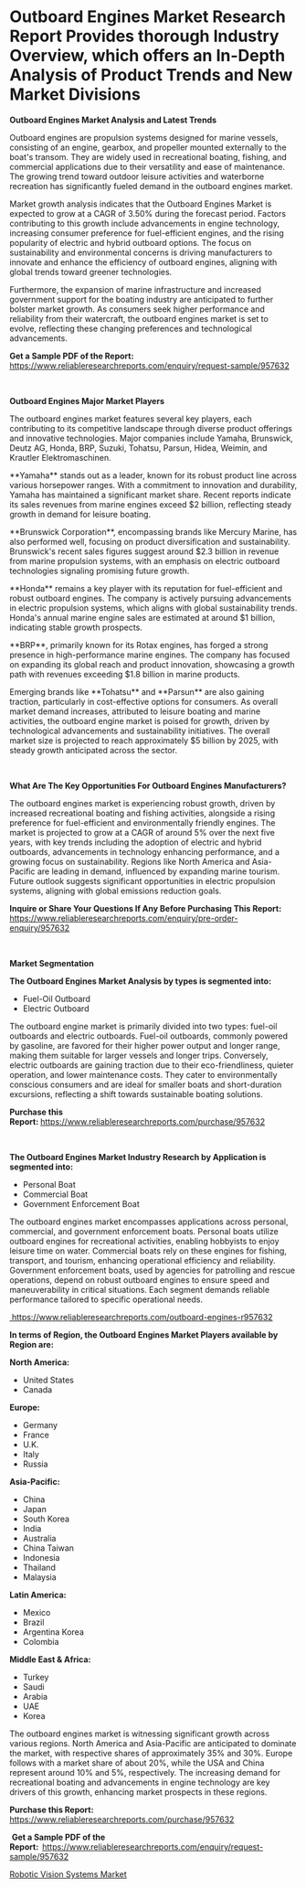 <p><h1>Outboard Engines Market Research Report Provides thorough Industry Overview, which offers an In-Depth Analysis of Product Trends and New Market Divisions</h1></p><p><strong>Outboard Engines Market Analysis and Latest Trends</strong></p>
<p><p>Outboard engines are propulsion systems designed for marine vessels, consisting of an engine, gearbox, and propeller mounted externally to the boat's transom. They are widely used in recreational boating, fishing, and commercial applications due to their versatility and ease of maintenance. The growing trend toward outdoor leisure activities and waterborne recreation has significantly fueled demand in the outboard engines market.</p><p>Market growth analysis indicates that the Outboard Engines Market is expected to grow at a CAGR of 3.50% during the forecast period. Factors contributing to this growth include advancements in engine technology, increasing consumer preference for fuel-efficient engines, and the rising popularity of electric and hybrid outboard options. The focus on sustainability and environmental concerns is driving manufacturers to innovate and enhance the efficiency of outboard engines, aligning with global trends toward greener technologies.</p><p>Furthermore, the expansion of marine infrastructure and increased government support for the boating industry are anticipated to further bolster market growth. As consumers seek higher performance and reliability from their watercraft, the outboard engines market is set to evolve, reflecting these changing preferences and technological advancements.</p></p>
<p><strong>Get a Sample PDF of the Report:&nbsp;</strong> <a href="https://www.reliableresearchreports.com/enquiry/request-sample/957632?utm_campaign=3362&utm_medium=2&utm_source=Github&utm_content=ia&utm_term=08042025&utm_id=outboard-engines">https://www.reliableresearchreports.com/enquiry/request-sample/957632</a></p>
<p>&nbsp;</p>
<p><strong>Outboard Engines Major Market Players</strong></p>
<p><p>The outboard engines market features several key players, each contributing to its competitive landscape through diverse product offerings and innovative technologies. Major companies include Yamaha, Brunswick, Deutz AG, Honda, BRP, Suzuki, Tohatsu, Parsun, Hidea, Weimin, and Krautler Elektromaschinen.</p><p>**Yamaha** stands out as a leader, known for its robust product line across various horsepower ranges. With a commitment to innovation and durability, Yamaha has maintained a significant market share. Recent reports indicate its sales revenues from marine engines exceed $2 billion, reflecting steady growth in demand for leisure boating.</p><p>**Brunswick Corporation**, encompassing brands like Mercury Marine, has also performed well, focusing on product diversification and sustainability. Brunswick's recent sales figures suggest around $2.3 billion in revenue from marine propulsion systems, with an emphasis on electric outboard technologies signaling promising future growth.</p><p>**Honda** remains a key player with its reputation for fuel-efficient and robust outboard engines. The company is actively pursuing advancements in electric propulsion systems, which aligns with global sustainability trends. Honda's annual marine engine sales are estimated at around $1 billion, indicating stable growth prospects.</p><p>**BRP**, primarily known for its Rotax engines, has forged a strong presence in high-performance marine engines. The company has focused on expanding its global reach and product innovation, showcasing a growth path with revenues exceeding $1.8 billion in marine products.</p><p>Emerging brands like **Tohatsu** and **Parsun** are also gaining traction, particularly in cost-effective options for consumers. As overall market demand increases, attributed to leisure boating and marine activities, the outboard engine market is poised for growth, driven by technological advancements and sustainability initiatives. The overall market size is projected to reach approximately $5 billion by 2025, with steady growth anticipated across the sector.</p></p>
<p>&nbsp;</p>
<p><strong>What Are The Key Opportunities For Outboard Engines Manufacturers?</strong></p>
<p><p>The outboard engines market is experiencing robust growth, driven by increased recreational boating and fishing activities, alongside a rising preference for fuel-efficient and environmentally friendly engines. The market is projected to grow at a CAGR of around 5% over the next five years, with key trends including the adoption of electric and hybrid outboards, advancements in technology enhancing performance, and a growing focus on sustainability. Regions like North America and Asia-Pacific are leading in demand, influenced by expanding marine tourism. Future outlook suggests significant opportunities in electric propulsion systems, aligning with global emissions reduction goals.</p></p>
<p><strong>Inquire or Share Your Questions If Any Before Purchasing This Report:</strong> <a href="https://www.reliableresearchreports.com/enquiry/pre-order-enquiry/957632?utm_campaign=3362&utm_medium=2&utm_source=Github&utm_content=ia&utm_term=08042025&utm_id=outboard-engines">https://www.reliableresearchreports.com/enquiry/pre-order-enquiry/957632</a></p>
<p>&nbsp;</p>
<p><strong>Market Segmentation</strong></p>
<p><strong>The Outboard Engines Market Analysis by types is segmented into:</strong></p>
<p><ul><li>Fuel-Oil Outboard</li><li>Electric Outboard</li></ul></p>
<p><p>The outboard engine market is primarily divided into two types: fuel-oil outboards and electric outboards. Fuel-oil outboards, commonly powered by gasoline, are favored for their higher power output and longer range, making them suitable for larger vessels and longer trips. Conversely, electric outboards are gaining traction due to their eco-friendliness, quieter operation, and lower maintenance costs. They cater to environmentally conscious consumers and are ideal for smaller boats and short-duration excursions, reflecting a shift towards sustainable boating solutions.</p></p>
<p><strong>Purchase this Report:&nbsp;</strong><a href="https://www.reliableresearchreports.com/purchase/957632?utm_campaign=3362&utm_medium=2&utm_source=Github&utm_content=ia&utm_term=08042025&utm_id=outboard-engines">https://www.reliableresearchreports.com/purchase/957632</a></p>
<p>&nbsp;</p>
<p><strong>The Outboard Engines Market Industry Research by Application is segmented into:</strong></p>
<p><ul><li>Personal Boat</li><li>Commercial Boat</li><li>Government Enforcement Boat</li></ul></p>
<p><p>The outboard engines market encompasses applications across personal, commercial, and government enforcement boats. Personal boats utilize outboard engines for recreational activities, enabling hobbyists to enjoy leisure time on water. Commercial boats rely on these engines for fishing, transport, and tourism, enhancing operational efficiency and reliability. Government enforcement boats, used by agencies for patrolling and rescue operations, depend on robust outboard engines to ensure speed and maneuverability in critical situations. Each segment demands reliable performance tailored to specific operational needs.</p></p>
<p><a href="https://www.reliableresearchreports.com/outboard-engines-r957632?utm_campaign=3362&utm_medium=2&utm_source=Github&utm_content=ia&utm_term=08042025&utm_id=outboard-engines">&nbsp;https://www.reliableresearchreports.com/outboard-engines-r957632</a></p>
<p><strong>In terms of Region, the Outboard Engines Market Players available by Region are:</strong></p>
<p>
    <p> <strong> North America: </strong>
        <ul>
            <li>United States</li>
            <li>Canada</li>
        </ul>
        </p> 
    <p> <strong> Europe: </strong>
        <ul>
            <li>Germany</li>
            <li>France</li>
            <li>U.K.</li>
            <li>Italy</li>
            <li>Russia</li>
        </ul>
        </p> 
    <p> <strong> Asia-Pacific: </strong>
        <ul>
            <li>China</li>
            <li>Japan</li>
            <li>South Korea</li>
            <li>India</li>
            <li>Australia</li>
            <li>China Taiwan</li>
            <li>Indonesia</li>
            <li>Thailand</li>
            <li>Malaysia</li>
        </ul>
        </p> 
    <p> <strong> Latin America: </strong>
        <ul>
            <li>Mexico</li>
            <li>Brazil</li>
            <li>Argentina Korea</li>
            <li>Colombia</li>
        </ul>
        </p> 
    <p> <strong> Middle East & Africa: </strong>
        <ul>
            <li>Turkey</li>
            <li>Saudi</li>
            <li>Arabia</li>
            <li>UAE</li>
            <li>Korea</li>
        </ul>
    </p>
    </p>
<p><p>The outboard engines market is witnessing significant growth across various regions. North America and Asia-Pacific are anticipated to dominate the market, with respective shares of approximately 35% and 30%. Europe follows with a market share of about 20%, while the USA and China represent around 10% and 5%, respectively. The increasing demand for recreational boating and advancements in engine technology are key drivers of this growth, enhancing market prospects in these regions.</p></p>
<p><strong>Purchase this Report: </strong><a href="https://www.reliableresearchreports.com/purchase/957632?utm_campaign=3362&utm_medium=2&utm_source=Github&utm_content=ia&utm_term=08042025&utm_id=outboard-engines">https://www.reliableresearchreports.com/purchase/957632</a></p>
<p>&nbsp;<strong>Get a Sample PDF of the Report:&nbsp;&nbsp;</strong><a href="https://www.reliableresearchreports.com/enquiry/request-sample/957632?utm_campaign=3362&utm_medium=2&utm_source=Github&utm_content=ia&utm_term=08042025&utm_id=outboard-engines">https://www.reliableresearchreports.com/enquiry/request-sample/957632</a></p>
<p><strong></strong></p>
<p><p><a href="https://github.com/iquiseeboli/Market-Research-Report-List-1/blob/main/robotic-vision-systems-market.md?utm_campaign=3362&utm_medium=2&utm_source=Github&utm_content=ia&utm_term=08042025&utm_id=outboard-engines">Robotic Vision Systems Market</a></p></p>